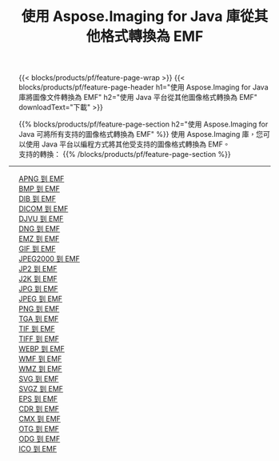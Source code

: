 ﻿---
title: 使用 Aspose.Imaging for Java 庫從其他格式轉換為 EMF 
weight: 3920
url: /zh-hant/java/conversion/to/emf 
lang: zh-hant
langdirlevel: 2
locales: zh-hans,ja,it,ru,de,es,fr,nl,id,lt,pl,pt,vi,tr,ko,zh-hant,ar,hi,th,sv,cs,uk,he
description: 使用 Aspose.Imaging，您可以使用 Java 從其他格式轉換為 EMF
---

{{< blocks/products/pf/feature-page-wrap >}}
{{< blocks/products/pf/feature-page-header h1="使用 Aspose.Imaging for Java 庫將圖像文件轉換為 EMF" h2="使用 Java 平台從其他圖像格式轉換為 EMF" downloadText="下載" >}}


{{% blocks/products/pf/feature-page-section  h2="使用 Aspose.Imaging for Java 可將所有支持的圖像格式轉換為 EMF" %}}
使用 Aspose.Imaging 庫，您可以使用 Java 平台以編程方式將其他受支持的圖像格式轉換為 EMF。
<br/>
支持的轉換：
{{% /blocks/products/pf/feature-page-section %}}
<div class="container-fluid productfamilypage bg-gray">
    <div class="convertypes bg-gray agp-content section">
        <div class="container">
		<hr style="margin-left:-20px;"/>
		<div class="row other-converters">
		    <div class='col-md-2 other-converter remove-lp remove-rp'><a href="/imaging/zh-hant/java/conversion/apng-to-emf" >APNG 到 EMF</a></div>
<div class='col-md-2 other-converter remove-lp remove-rp'><a href="/imaging/zh-hant/java/conversion/bmp-to-emf" >BMP 到 EMF</a></div>
<div class='col-md-2 other-converter remove-lp remove-rp'><a href="/imaging/zh-hant/java/conversion/dib-to-emf" >DIB 到 EMF</a></div>
<div class='col-md-2 other-converter remove-lp remove-rp'><a href="/imaging/zh-hant/java/conversion/dicom-to-emf" >DICOM 到 EMF</a></div>
<div class='col-md-2 other-converter remove-lp remove-rp'><a href="/imaging/zh-hant/java/conversion/djvu-to-emf" >DJVU 到 EMF</a></div>
<div class='col-md-2 other-converter remove-lp remove-rp'><a href="/imaging/zh-hant/java/conversion/dng-to-emf" >DNG 到 EMF</a></div>
<div class='col-md-2 other-converter remove-lp remove-rp'><a href="/imaging/zh-hant/java/conversion/emz-to-emf" >EMZ 到 EMF</a></div>
<div class='col-md-2 other-converter remove-lp remove-rp'><a href="/imaging/zh-hant/java/conversion/gif-to-emf" >GIF 到 EMF</a></div>
<div class='col-md-2 other-converter remove-lp remove-rp'><a href="/imaging/zh-hant/java/conversion/jpeg2000-to-emf" >JPEG2000 到 EMF</a></div>
<div class='col-md-2 other-converter remove-lp remove-rp'><a href="/imaging/zh-hant/java/conversion/jp2-to-emf" >JP2 到 EMF</a></div>
<div class='col-md-2 other-converter remove-lp remove-rp'><a href="/imaging/zh-hant/java/conversion/j2k-to-emf" >J2K 到 EMF</a></div>
<div class='col-md-2 other-converter remove-lp remove-rp'><a href="/imaging/zh-hant/java/conversion/jpg-to-emf" >JPG 到 EMF</a></div>
<div class='col-md-2 other-converter remove-lp remove-rp'><a href="/imaging/zh-hant/java/conversion/jpeg-to-emf" >JPEG 到 EMF</a></div>
<div class='col-md-2 other-converter remove-lp remove-rp'><a href="/imaging/zh-hant/java/conversion/png-to-emf" >PNG 到 EMF</a></div>
<div class='col-md-2 other-converter remove-lp remove-rp'><a href="/imaging/zh-hant/java/conversion/tga-to-emf" >TGA 到 EMF</a></div>
<div class='col-md-2 other-converter remove-lp remove-rp'><a href="/imaging/zh-hant/java/conversion/tif-to-emf" >TIF 到 EMF</a></div>
<div class='col-md-2 other-converter remove-lp remove-rp'><a href="/imaging/zh-hant/java/conversion/tiff-to-emf" >TIFF 到 EMF</a></div>
<div class='col-md-2 other-converter remove-lp remove-rp'><a href="/imaging/zh-hant/java/conversion/webp-to-emf" >WEBP 到 EMF</a></div>
<div class='col-md-2 other-converter remove-lp remove-rp'><a href="/imaging/zh-hant/java/conversion/wmf-to-emf" >WMF 到 EMF</a></div>
<div class='col-md-2 other-converter remove-lp remove-rp'><a href="/imaging/zh-hant/java/conversion/wmz-to-emf" >WMZ 到 EMF</a></div>
<div class='col-md-2 other-converter remove-lp remove-rp'><a href="/imaging/zh-hant/java/conversion/svg-to-emf" >SVG 到 EMF</a></div>
<div class='col-md-2 other-converter remove-lp remove-rp'><a href="/imaging/zh-hant/java/conversion/svgz-to-emf" >SVGZ 到 EMF</a></div>
<div class='col-md-2 other-converter remove-lp remove-rp'><a href="/imaging/zh-hant/java/conversion/eps-to-emf" >EPS 到 EMF</a></div>
<div class='col-md-2 other-converter remove-lp remove-rp'><a href="/imaging/zh-hant/java/conversion/cdr-to-emf" >CDR 到 EMF</a></div>
<div class='col-md-2 other-converter remove-lp remove-rp'><a href="/imaging/zh-hant/java/conversion/cmx-to-emf" >CMX 到 EMF</a></div>
<div class='col-md-2 other-converter remove-lp remove-rp'><a href="/imaging/zh-hant/java/conversion/otg-to-emf" >OTG 到 EMF</a></div>
<div class='col-md-2 other-converter remove-lp remove-rp'><a href="/imaging/zh-hant/java/conversion/odg-to-emf" >ODG 到 EMF</a></div>
<div class='col-md-2 other-converter remove-lp remove-rp'><a href="/imaging/zh-hant/java/conversion/ico-to-emf" >ICO 到 EMF</a></div>
                </div>
        </div>
    </div>
</div>
<br/>

